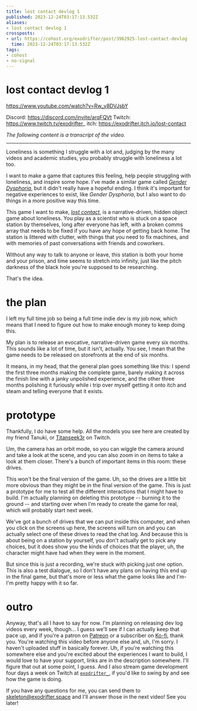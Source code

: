 ```yaml
---
title: lost contact devlog 1
published: 2023-12-24T03:17:13.532Z
aliases:
- lost contact devlog 1
crossposts:
- url: https://cohost.org/exodrifter/post/3962925-lost-contact-devlog
  time: 2023-12-24T03:17:13.532Z
tags:
- cohost
- no-signal
---
```


# lost contact devlog 1

https://www.youtube.com/watch?v=Rw_y8DVJsbY

Discord: https://discord.com/invite/arqFQVt
Twitch: https://www.twitch.tv/exodrifter_
itch: https://exodrifter.itch.io/lost-contact

_The following content is a transcript of the video._

---

Loneliness is something I struggle with a lot and, judging by the many videos and academic studies, you probably struggle with loneliness a lot too.

I want to make a game that captures this feeling, help people struggling with loneliness, and inspire some hope. I've made a similar game called _[Gender Dysphoria](../press-kits/gender-dysphoria.md)_, but it didn't really have a hopeful ending. I think it's important for negative experiences to exist, like _Gender Dysphoria_, but I also want to do things in a more positive way this time.

This game I want to make, _[lost contact](../press-kits/no-signal.md)_, is a narrative-driven, hidden object game about loneliness. You play as a scientist who is stuck on a space station by themselves, long after everyone has left, with a broken comms array that needs to be fixed if you have any hope of getting back home. The station is littered with clutter, with things that you need to fix machines, and with memories of past conversations with friends and coworkers.

Without any way to talk to anyone or leave, this station is both your home and your prison, and time seems to stretch into infinity, just like the pitch darkness of the black hole you're supposed to be researching.

That's the idea.

# the plan

I left my full time job so being a full time indie dev is my job now, which means that I need to figure out how to make enough money to keep doing this.

My plan is to release an evocative, narrative-driven game every six months. This sounds like a lot of time, but it isn't, actually. You see, I mean that the game needs to be released on storefronts at the end of six months.

It means, in my head, that the general plan goes something like this: I spend the first three months making the complete game, barely making it across the finish line with a janky unpolished experience, and the other three months polishing it furiously while i trip over myself getting it onto itch and steam and telling everyone that it exists.

# prototype

Thankfully, I do have some help. All the models you see here are created by my friend Tanuki, or [Titanseek3r](https://www.twitch.tv/titanseek3r) on Twitch.

Um, the camera has an orbit mode, so you can wiggle the camera around and take a look at the scene, and you can also zoom in on items to take a look at them closer. There's a bunch of important items in this room: these drives.

This won't be the final version of the game. Uh, so the drives are a little bit more obvious than they might be in the final version of the game. This is just a prototype for me to test all the different interactions that I might have to build. I'm actually planning on deleting this prototype -- burning it to the ground -- and starting over when I'm ready to create the game for real, which will probably start next week.

We've got a bunch of drives that we can put inside this computer, and when you click on the screens up here, the screens will turn on and you can actually select one of these drives to read the chat log. And because this is about being on a station by yourself, you don't actually get to pick any choices, but it does show you the kinds of choices that the player, uh, the character might have had when they were in the moment.

But since this is just a recording, we're stuck with picking just one option. This is also a test dialogue, so I don't have any plans on having this end up in the final game, but that's more or less what the game looks like and I'm- I'm pretty happy with it so far.

# outro

Anyway, that's all I have to say for now. I'm planning on releasing dev log videos every week, though... I guess we'll see if I can actually keep that pace up, and if you're a patron on [Patreon](https://patreon.com/exodrifter) or a subscriber on [Ko-fi](https://ko-fi.com/exodrifter), thank you. You're watching this video before anyone else and, uh, I'm sorry. I haven't uploaded stuff in basically forever. Uh, if you're watching this somewhere else and you're excited about the experiences I want to build, I would love to have your support, links are in the description somewhere. I'll figure that out at some point, I guess. And I also stream game development four days a week on Twitch at [`exodrifter_`](https://www.twitch.tv/exodrifter_), if you'd like to swing by and see how the game is doing.

If you have any questions for me, you can send them to skeleton@exodrifter.space and I'll answer those in the next video! See you later!
